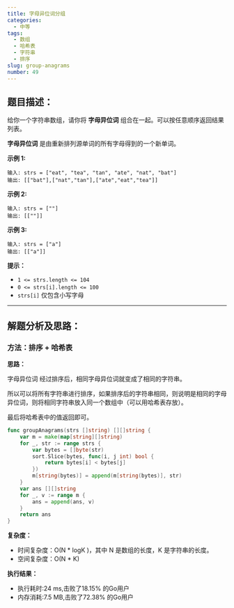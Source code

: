 ```yaml
---
title: 字母异位词分组
categories:
  - 中等
tags: 
  - 数组
  - 哈希表
  - 字符串
  - 排序
slug: group-anagrams
number: 49
---
```


## 题目描述：

给你一个字符串数组，请你将 **字母异位词** 组合在一起。可以按任意顺序返回结果列表。

**字母异位词** 是由重新排列源单词的所有字母得到的一个新单词。

**示例 1:**

```
输入: strs = ["eat", "tea", "tan", "ate", "nat", "bat"]
输出: [["bat"],["nat","tan"],["ate","eat","tea"]]
```

**示例 2:**

```
输入: strs = [""]
输出: [[""]]

```

**示例 3:**

```
输入: strs = ["a"]
输出: [["a"]]
```

**提示：**

- `1 <= strs.length <= 104`
- `0 <= strs[i].length <= 100`
- `strs[i]` 仅包含小写字母

---
## 解题分析及思路：

### 方法：排序 + 哈希表

**思路：**

字母异位词 经过排序后，相同字母异位词就变成了相同的字符串。

所以可以将所有字符串进行排序，如果排序后的字符串相同，则说明是相同的字母异位词，则将相同字符串放入同一个数组中（可以用哈希表存放）。

最后将哈希表中的值返回即可。

```go
func groupAnagrams(strs []string) [][]string {
	var m = make(map[string][]string)
	for _, str := range strs {
		var bytes = []byte(str)
		sort.Slice(bytes, func(i, j int) bool {
			return bytes[i] < bytes[j]
		})
		m[string(bytes)] = append(m[string(bytes)], str)
	}
	var ans [][]string
	for _, v := range m {
		ans = append(ans, v)
	}
	return ans
}
```


**复杂度：**

- 时间复杂度：O(N * logK )，其中 N 是数组的长度，K 是字符串的长度。
- 空间复杂度：O(N * K)

**执行结果：**

- 执行耗时:24 ms,击败了18.15% 的Go用户
- 内存消耗:7.5 MB,击败了72.38% 的Go用户
